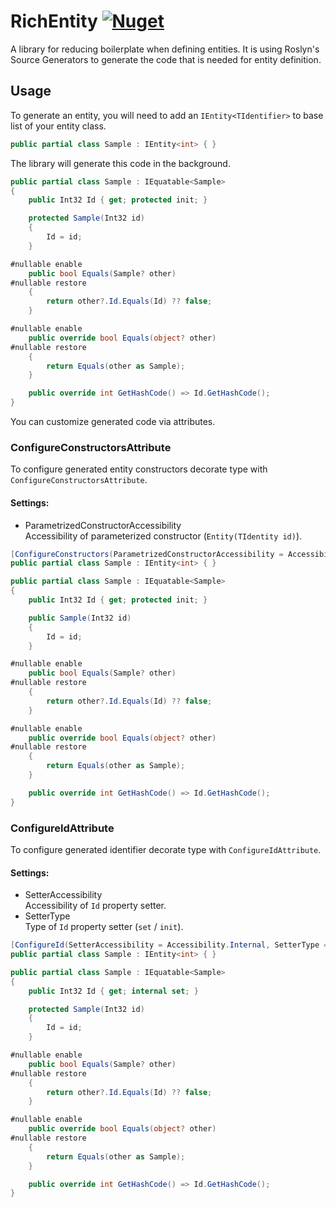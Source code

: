 # RichEntity [![Nuget](https://img.shields.io/nuget/v/RichEntity?style=flat-square)](https://www.nuget.org/packages/RichEntity)

A library for reducing boilerplate when defining entities.
It is using Roslyn's Source Generators to generate the code
that is needed for entity definition.

## Usage 
To generate an entity, you will need to add an `IEntity<TIdentifier>`
to base list of your entity class.

```csharp
public partial class Sample : IEntity<int> { }
```

The library will generate this code in the background.

```csharp
public partial class Sample : IEquatable<Sample>
{
    public Int32 Id { get; protected init; }

    protected Sample(Int32 id)
    {
        Id = id;
    }

#nullable enable
    public bool Equals(Sample? other)
#nullable restore
    {
        return other?.Id.Equals(Id) ?? false;
    }

#nullable enable
    public override bool Equals(object? other)
#nullable restore
    {
        return Equals(other as Sample);
    }

    public override int GetHashCode() => Id.GetHashCode();
}
```

You can customize generated code via attributes.

### ConfigureConstructorsAttribute
To configure generated entity constructors decorate type with 
`ConfigureConstructorsAttribute`.

#### Settings:
- ParametrizedConstructorAccessibility\
    Accessibility of parameterized constructor (`Entity(TIdentity id)`).

```csharp
[ConfigureConstructors(ParametrizedConstructorAccessibility = Accessibility.Public)]
public partial class Sample : IEntity<int> { }
```

```csharp
public partial class Sample : IEquatable<Sample>
{
    public Int32 Id { get; protected init; }

    public Sample(Int32 id)
    {
        Id = id;
    }

#nullable enable
    public bool Equals(Sample? other)
#nullable restore
    {
        return other?.Id.Equals(Id) ?? false;
    }

#nullable enable
    public override bool Equals(object? other)
#nullable restore
    {
        return Equals(other as Sample);
    }

    public override int GetHashCode() => Id.GetHashCode();
}
```

### ConfigureIdAttribute
To configure generated identifier decorate type with `ConfigureIdAttribute`.

#### Settings:
- SetterAccessibility \
  Accessibility of `Id` property setter.
- SetterType \
  Type of `Id` property setter (`set` / `init`).

```csharp
[ConfigureId(SetterAccessibility = Accessibility.Internal, SetterType = SetterType.Set)]
public partial class Sample : IEntity<int> { }
```

```csharp
public partial class Sample : IEquatable<Sample>
{
    public Int32 Id { get; internal set; }

    protected Sample(Int32 id)
    {
        Id = id;
    }

#nullable enable
    public bool Equals(Sample? other)
#nullable restore
    {
        return other?.Id.Equals(Id) ?? false;
    }

#nullable enable
    public override bool Equals(object? other)
#nullable restore
    {
        return Equals(other as Sample);
    }

    public override int GetHashCode() => Id.GetHashCode();
}
```
